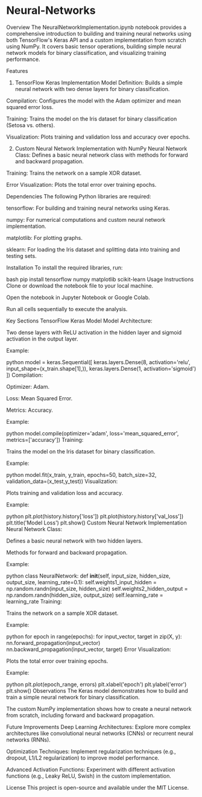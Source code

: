 # Neural-Networks
Overview
The NeuralNetworkImplementation.ipynb notebook provides a comprehensive introduction to building and training neural networks using both TensorFlow's Keras API and a custom implementation from scratch using NumPy. It covers basic tensor operations, building simple neural network models for binary classification, and visualizing training performance.

Features
1. TensorFlow Keras Implementation
Model Definition: Builds a simple neural network with two dense layers for binary classification.

Compilation: Configures the model with the Adam optimizer and mean squared error loss.

Training: Trains the model on the Iris dataset for binary classification (Setosa vs. others).

Visualization: Plots training and validation loss and accuracy over epochs.

2. Custom Neural Network Implementation with NumPy
Neural Network Class: Defines a basic neural network class with methods for forward and backward propagation.

Training: Trains the network on a sample XOR dataset.

Error Visualization: Plots the total error over training epochs.

Dependencies
The following Python libraries are required:

tensorflow: For building and training neural networks using Keras.

numpy: For numerical computations and custom neural network implementation.

matplotlib: For plotting graphs.

sklearn: For loading the Iris dataset and splitting data into training and testing sets.

Installation
To install the required libraries, run:

bash
pip install tensorflow numpy matplotlib scikit-learn
Usage Instructions
Clone or download the notebook file to your local machine.

Open the notebook in Jupyter Notebook or Google Colab.

Run all cells sequentially to execute the analysis.

Key Sections
TensorFlow Keras Model
Model Architecture:

Two dense layers with ReLU activation in the hidden layer and sigmoid activation in the output layer.

Example:

python
model = keras.Sequential([
    keras.layers.Dense(8, activation='relu', input_shape=(x_train.shape[1],)),
    keras.layers.Dense(1, activation='sigmoid')
])
Compilation:

Optimizer: Adam.

Loss: Mean Squared Error.

Metrics: Accuracy.

Example:

python
model.compile(optimizer='adam', loss='mean_squared_error', metrics=['accuracy'])
Training:

Trains the model on the Iris dataset for binary classification.

Example:

python
model.fit(x_train, y_train, epochs=50, batch_size=32, validation_data=(x_test,y_test))
Visualization:

Plots training and validation loss and accuracy.

Example:

python
plt.plot(history.history['loss'])
plt.plot(history.history['val_loss'])
plt.title('Model Loss')
plt.show()
Custom Neural Network Implementation
Neural Network Class:

Defines a basic neural network with two hidden layers.

Methods for forward and backward propagation.

Example:

python
class NeuralNetwork:
    def __init__(self, input_size, hidden_size, output_size, learning_rate=0.1):
        self.weights1_input_hidden = np.random.randn(input_size, hidden_size)
        self.weights2_hidden_output = np.random.randn(hidden_size, output_size)
        self.learning_rate = learning_rate
Training:

Trains the network on a sample XOR dataset.

Example:

python
for epoch in range(epochs):
    for input_vector, target in zip(X, y):
        nn.forward_propagation(input_vector)
        nn.backward_propagation(input_vector, target)
Error Visualization:

Plots the total error over training epochs.

Example:

python
plt.plot(epoch_range, errors)
plt.xlabel('epoch')
plt.ylabel('error')
plt.show()
Observations
The Keras model demonstrates how to build and train a simple neural network for binary classification.

The custom NumPy implementation shows how to create a neural network from scratch, including forward and backward propagation.

Future Improvements
Deep Learning Architectures: Explore more complex architectures like convolutional neural networks (CNNs) or recurrent neural networks (RNNs).

Optimization Techniques: Implement regularization techniques (e.g., dropout, L1/L2 regularization) to improve model performance.

Advanced Activation Functions: Experiment with different activation functions (e.g., Leaky ReLU, Swish) in the custom implementation.

License
This project is open-source and available under the MIT License.
